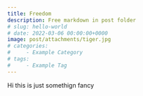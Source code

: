 ```yaml
---
title: Freedom
description: Free markdown in post folder
# slug: hello-world
# date: 2022-03-06 00:00:00+0000
image: post/attachments/tiger.jpg
# categories:
#     - Example Category
# tags:
#     - Example Tag
---
```


Hi this is just somethign fancy